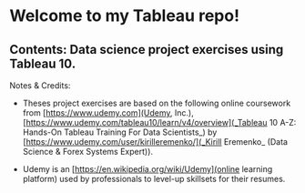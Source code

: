 # Welcome to my Tableau repo!
## Contents: Data science project exercises using Tableau 10.
Notes & Credits:
  * Theses project exercises are based on the following online coursework from [https://www.udemy.com](Udemy, Inc.),
  [https://www.udemy.com/tableau10/learn/v4/overview](_Tableau 10 A-Z: Hands-On Tableau Training For Data Scientists_) by [https://www.udemy.com/user/kirilleremenko/](_Kirill Eremenko_ (Data Science & Forex Systems Expert)).

  * Udemy is an [https://en.wikipedia.org/wiki/Udemy](online learning platform) used by professionals to level-up skillsets for their resumes.
